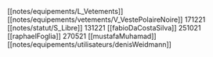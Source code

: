 [[notes/equipements/L_Vetements]] [[notes/equipements/vetements/V_VestePolaireNoire]] 171221 [[notes/statut/S_Libre]] 
131221 [[fabioDaCostaSilva]]
251021 [[raphaelFoglia]]
270521 [[mustafaMuhamad]]
[[notes/equipements/utilisateurs/denisWeidmann]]